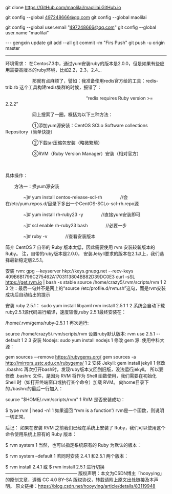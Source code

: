 git clone https://GitHub.com/maolilai/maolilai.GitHub.io


git config --global 497248666@qq.com
git config --global maolilai


  git config --global user.email "497248666@qq.com"
  git config --global user.name "maolilai"
  
  
 --- gengxin update 
git add --all
git commit -m "Firs Push"
git push -u origin master


---- 


环境需求：  在Centos7.3中，通过yum安装ruby的版本是2.0.0，但是如果有些应用需要高版本的ruby环境，比如2.2，2.3，2.4...

　　　　　　那就有点麻烦了，譬如：我准备使用redis官方给的工具：redis-trib.rb 这个工具构建redis集群的时候，报错了：

　　　　　　　　　　　　　　　　　　“redis requires Ruby version >= 2.2.2”

　　　　　　网上搜索了一圈，概括为以下三种方法：

　　　　　　①添加yum源安装：CentOS SCLo Software collections Repository（简单快捷）

　　　　　　②下载tar压缩包安装（略微繁琐）

　　　　　　③RVM（Ruby Version Manager）安装（相对官方）

 　　　　　　

具体操作：

　　方法一：换yum源安装

　　　　~]# yum install centos-release-scl-rh　　　　//会在/etc/yum.repos.d/目录下多出一个CentOS-SCLo-scl-rh.repo源

　　　　~]# yum install rh-ruby23  -y　　　　//直接yum安装即可　　

　　　　~]# scl  enable  rh-ruby23 bash　　　　//必要一步

　　　　~]# ruby -v　　　　//查看安装版本


简介
CentOS 7 自带的 Ruby 版本太低，因此需要使用 rvm 安装较新版本的 Ruby。
注，自带的ruby版本是2.0.0， 安装Jekyll要求的版本在2.1以上，我们选择最新稳定版2.5.1。

安装 rvm:
gpg --keyserver hkp://keys.gnupg.net --recv-keys 409B6B1796C275462A1703113804BB82D39DC0E3
curl -sSL https://get.rvm.io | bash -s stable
source /home/crazy5/.rvm/scripts/rvm
1
2
3
注：最后一句并不是网上的“source /etc/profile.d/rvm.sh”这句，而是rvm安装成功后自动给出的提示

安装 ruby 2.5.1：
sudo yum install libyaml
rvm install 2.5.1
1
2
系统会自动下载ruby2.5.1源代码进行编译，速度较慢,ruby 2.5.1最终安装在：

/home/.rvm/gems/ruby-2.5.1
1
再次运行:

source /home/crazy5/.rvm/scripts/rvm
设置ruby默认版本:
rvm use 2.5.1 --default
1
2
3
安装 Nodejs:
sudo yum install nodejs
1
修改 gem 源:
使用中科大源：

gem sources --remove https://rubygems.org/
gem sources -a http://mirrors.ustc.edu.cn/rubygems/
1
2
安装 Jekyll:
gem install jekyll
1
修改 ./bashrc
再次打开bash时，发现ruby版本又回到旧版，没法运行jekyll。
所以要修改 .bashrc 文件，是因为 RVM 将作为 Shell 函数使用，我们需要在初始化 Shell 时（如打开终端窗口或执行某个命令）加载 RVM。
向home目录下的./bashrc的最后一行加入：

source "$HOME/.rvm/scripts/rvm"
1
RVM 是否安装成功：

$ type rvm | head -n1
1
如果返回 “rvm is a function”/ rvm是一个函数，则说明一切正常。

后记：
如果在安装 RVM 之前我们已经在系统上安装了 Ruby，我们可以使用这个命令使用系统上原有的 Ruby 版本：

$ rvm system
1
当然，也可以指定系统原有的 Ruby 为默认的版本：

$ rvm system –default
1
若同时安装 2.4.1 和2.5.1 两个版本：

$ rvm install 2.4.1
或
$ rvm install 2.5.1
进行切换
————————————————
版权声明：本文为CSDN博主「hooyying」的原创文章，遵循 CC 4.0 BY-SA 版权协议，转载请附上原文出处链接及本声明。
原文链接：https://blog.csdn.net/hooyying/article/details/83119948